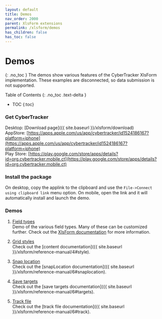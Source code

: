 ```yaml
---
layout: default
title: Demos
nav_order: 2000
parent: XlsForm extensions
permalink: /xlsform/demos
has_children: false
has_toc: false
---
```

# Demos
{: .no_toc }
The demos show various features of the CyberTracker XlsForm implementation. These examples are disconnected, so data submission is not supported. 

Table of Contents
{: .no_toc .text-delta }

- TOC
{:toc}

### Get CyberTracker
Desktop: [Download page]({{ site.baseurl }}/xlsform/download)<br/>
AppStore: [https://apps.apple.com/us/app/cybertracker/id1524186167?platform=iphone](https://apps.apple.com/us/app/cybertracker/id1524186167?platform=iphone)<br/>
Play Store: [https://play.google.com/store/apps/details?id=org.cybertracker.mobile.ct](https://play.google.com/store/apps/details?id=org.cybertracker.mobile.ct)<br/>

### Install the package
On desktop, copy the applink to the clipboard and use the `File->Connect using clipboard link` menu option.
On mobile, open the link and it will automatically install and launch the demo.

### Demos
1. [Field types](https://cybertrackerwiki.org/applink?BAAG_yJ3aWtpOi94bHNmb3JtL2RlbW8tZmllbGQtdHlwZXMuanNvbiIA)<br/>
Demo of the various field types. Many of these can be customized further. Check out the [XlsForm documentation](https://xlsform.org) for more information.

1. [Grid styles](https://cybertrackerwiki.org/applink?BAAG_yJ3aWtpOi94bHNmb3JtL2RlbW8tZ3JpZC1zdHlsZXMuanNvbiIA)<br/>
Check out the [content documentation]({{ site.baseurl }}/xlsform/reference-manual/4#style).

1. [Snap location](https://cybertrackerwiki.org/applink?BAAG_yJ3aWtpOi94bHNmb3JtL2RlbW8tc25hcC1sb2NhdGlvbi5qc29uIgA=)<br/>
Check out the [snapLocation documentation]({{ site.baseurl }}/xlsform/reference-manual/6#snaplocation).

1. [Save targets](https://cybertrackerwiki.org/applink?BAAG_yJ3aWtpOi94bHNmb3JtL2RlbW8tc2F2ZS10YXJnZXRzLmpzb24iAA==)<br/>
Check out the [save targets documentation]({{ site.baseurl }}/xlsform/reference-manual/6#targets).

1. [Track file](https://cybertrackerwiki.org/applink?BAAG_yJ3aWtpOi94bHNmb3JtL2RlbW8tdHJhY2stZmlsZS5qc29uIgA=)<br/>
Check out the [track file documentation]({{ site.baseurl }}/xlsform/reference-manual/6#track).
